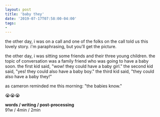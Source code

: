 ```yaml
---
layout: post
title: 'baby they'
date: '2019-07-17T07:58:00-04:00'
tags:
- 
--- 
```


the other day, i was on a call and one of the folks on the call told us this lovely story. i'm paraphrasing, but you'll get the picture. 

the other day, i was sitting some friends and their three young children. the topic of conversation was a family friend who was going to have a baby soon. the first kid said, "wow! they could have a baby girl." the second kid said, "yes! they could also have a baby boy." the third kid said, "they could also have a baby they!" 

as cameron reminded me this morning: "the babies know."

😭😭😭

<!-- hyperlink bank -->


<!-- &#042; = asterisk -->
<!-- &#039; = single quote '-->

**words / writing / post-processing**  
91w / 4min / 2min 